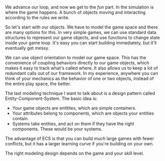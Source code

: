 We advance our loop, and now we get to the _fun_ part.
In the simulation is where the game happens.
A bunch of objects moving and interacting according to the rules we
write.

So let's start with our objects.
We have to model the game space and there are many options for this.
In very simple games, we can use standard data structures to represent
our game objects, and use functions to change state inside your game
loop.
It's easy you can start building immediately, but it'll
eventually get messy.

We can use object orientation to model our game space.
This has the convenience of coupling behaviors directly to our game
objects, which makes it easy to track what's called where.
It also allows us to keep a lot of redundant calls out of our
framework.
In my experience, anywhere you can think of your mechanics as the
behavior of one or two objects, instead of the entire play space, the
better.

The last modeling technique I want to talk about is a design pattern
called Entity-Component-System.
The basic idea is:
* Your game objects are entitites, which are simple containers.
* Your attributes belong to components, which are objects your entities
  contain.
* Systems take entities, and act on them if they have the right
  components. These would be your systems.

The advantage of ECS is that you can build much large games with fewer
conflicts, but it has a larger learning curve if you're building on
your own.

The right modeling design depends on the game and your skill level.